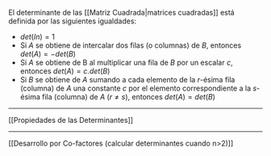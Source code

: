 El determinante de las [[Matriz Cuadrada|matrices cuadradas]] está definida por las siguientes igualdades:  
- $det(In) = 1$  
- Si $A$ se obtiene de intercalar dos filas (o columnas) de $B$, entonces $det(A) = -det(B)$  
- Si $A$ se obtiene de B al multiplicar una fila de $B$ por un escalar $c$, entonces $det(A) = c.det(B)$  
- Si $B$ se obtiene de $A$ sumando a cada elemento de la $r$-ésima fila (columna) de $A$ una constante $c$ por el elemento correspondiente a la $s$-ésima fila (columna) de $A$ ($r≠s$), entonces $det(A) = det(B)$ 
***
[[Propiedades de las Determinantes]]
***
[[Desarrollo por Co-factores (calcular determinantes cuando n>2)]]